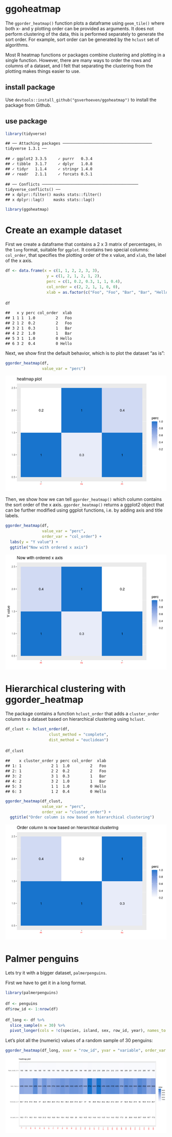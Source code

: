 # ggoheatmap

The `ggorder_heatmap()` function plots a dataframe using `geom_tile()`
where both x- and y plotting order can be provided as arguments. It does
not perform clustering of the data, this is performed separately to
generate the sort order. For example, sort order can be generated by the
`hclust` set of algorithms.

Most R heatmap functions or packages combine clustering and plotting in
a single function. However, there are many ways to order the rows and
columns of a dataset, and I felt that separating the clustering from the
plotting makes things easier to use.

## install package

Use `devtools::install_github("gsverhoeven/ggoheatmap")` to install the
package from Github.

## use package

``` r
library(tidyverse)
```

    ## ── Attaching packages ─────────────────────────────────────── tidyverse 1.3.1 ──

    ## ✓ ggplot2 3.3.5     ✓ purrr   0.3.4
    ## ✓ tibble  3.1.7     ✓ dplyr   1.0.8
    ## ✓ tidyr   1.1.4     ✓ stringr 1.4.0
    ## ✓ readr   2.1.1     ✓ forcats 0.5.1

    ## ── Conflicts ────────────────────────────────────────── tidyverse_conflicts() ──
    ## x dplyr::filter() masks stats::filter()
    ## x dplyr::lag()    masks stats::lag()

``` r
library(ggoheatmap)
```

# Create an example dataset

First we create a dataframe that contains a 2 x 3 matrix of percentages,
in the `long` format, suitable for `ggplot`. It contains two special
columns: `col_order`, that specifies the plotting order of the x value,
and `xlab`, the label of the x axis.

``` r
df <- data.frame(x = c(1, 1, 2, 2, 3, 3), 
                  y = c(1, 2, 1, 2, 1, 2), 
                  perc = c(1, 0.2, 0.3, 1, 1, 0.4), 
                  col_order = c(2, 2, 1, 1, 0, 0),
                  xlab = as.factor(c("Foo", "Foo", "Bar", "Bar", "Hello", "Hello")))

df
```

    ##   x y perc col_order  xlab
    ## 1 1 1  1.0         2   Foo
    ## 2 1 2  0.2         2   Foo
    ## 3 2 1  0.3         1   Bar
    ## 4 2 2  1.0         1   Bar
    ## 5 3 1  1.0         0 Hello
    ## 6 3 2  0.4         0 Hello

Next, we show first the default behavior, which is to plot the dataset
“as is”:

<!-- xlab_var = "xlab" does not work yet -->

``` r
ggorder_heatmap(df,
                value_var = "perc")
```

![](README_files/figure-markdown_github/unnamed-chunk-3-1.png)

Then, we show how we can tell `ggorder_heatmap()` which column contains
the sort order of the x axis. `ggorder_heatmap()` returns a ggplot2
object that can be further modified using ggplot functions, i.e. by
adding axis and title labels.

``` r
ggorder_heatmap(df,
                value_var = "perc", 
                order_var = "col_order") + 
  labs(y = "Y value") +
  ggtitle("Now with ordered x axis")
```

![](README_files/figure-markdown_github/unnamed-chunk-4-1.png)

# Hierarchical clustering with ggorder_heatmap

The package contains a function `hclust_order` that adds a
`cluster_order` column to a dataset based on hierarchical clustering
using `hclust`.

<!-- PM # check if dist_method "euclidean", "maximum", "manhattan", "canberra", "binary" or "minkowski" also work  -->

``` r
df_clust <- hclust_order(df,
                   clust_method = "complete",
                   dist_method = "euclidean")

df_clust
```

    ##    x cluster_order y perc col_order  xlab
    ## 1: 1             2 1  1.0         2   Foo
    ## 2: 1             2 2  0.2         2   Foo
    ## 3: 2             3 1  0.3         1   Bar
    ## 4: 2             3 2  1.0         1   Bar
    ## 5: 3             1 1  1.0         0 Hello
    ## 6: 3             1 2  0.4         0 Hello

``` r
ggorder_heatmap(df_clust, 
                value_var = "perc", 
                order_var = "cluster_order") +
  ggtitle("Order column is now based on hierarchical clustering")
```

![](README_files/figure-markdown_github/unnamed-chunk-6-1.png)

# Palmer penguins

Lets try it with a bigger dataset, `palmerpenguins`.

First we have to get it in a long format.

``` r
library(palmerpenguins)

df <- penguins
df$row_id <- 1:nrow(df)

df_long <- df %>%
  slice_sample(n = 30) %>%
  pivot_longer(cols = !c(species, island, sex, row_id, year), names_to = "variable")
```

Let’s plot all the (numeric) values of a random sample of 30 penguins:

``` r
ggorder_heatmap(df_long, xvar = "row_id", yvar = "variable", order_var = "row_id") 
```

![](README_files/figure-markdown_github/unnamed-chunk-8-1.png)
